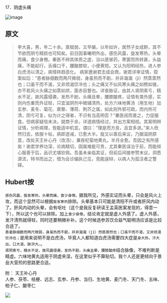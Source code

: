 17．阴虚头痛  

![image](https://mmbiz.qpic.cn/mmbiz_jpg/KnkQiaUcAGWt9ib8QwaYtnEicAtq03ibUibaFc44hxeUwS03o6ZPN6JLhPaRgQNhwliaYicGyN6cCKKWS2OKClbeFrmicg/0?wx_fmt=jpeg)  

## 原文  

> 李大喜，男，年二十余。禀赋弱，又早婚，以年如许，居然子女成群，其不节欲而阴亏精损也可知矣。前日因事曦明外出，感伤风露，旋发寒热，头晕而痛，食少身倦。秦医不辨其体质之虚，治以感冒药，寒罢而热转甚，头益痛，不能起行，舌燥口干，腰酸膝软，小便黄短。又认为阳明经热，进人参白虎汤以清之，病情转趋恶化。 
> 病家邀谢君志成会商，谢君详审证情，叙案如后：“患者脉细数而两尺微弱，身虽热而不剧，并非濈濈（jí）然蒸蒸然也；口虽干而不渴，又非烦渴饮冷也；头之痛又不似风寒头痛之如劈如锥，亦不若风火头痛之如蒸如烘，面赤目瞀也。详查脉证，由其人肾阴素亏，精水不足，故风露侵袭，发热不剧，头痛且晕，腰膝酸疼，证情有类外感，实则内伤重而外证轻，只宜滋阴剂中微辅清热，处方六味地黄汤（用生地）加玄参、麦冬、菊花、蒺藜、薄荷、荆芥之属，如此则外邪可疏，而内热可清，阴亏可复，似为计之得者，不识有当高明否？”秦医阅而善之，力促服食。但病家疑信未决，就商于余，详道病情经过，并出方案相视。其案明辨证情，分析病理，皆能适中机宜。谓曰：“理是而方良，且宜多进。”来人欣然归去，依服十帖，病即逐减，已愈大半。旋又以善后来议，乃据滋阴原意，改处天王补心丹（改汤），兼吞杞菊地黄丸，半月全愈。吾因之有所感矣！谢君学养功深，论病精切，固属难能可贵，尤其秦医误治于前，而能倾心服善于后，品识尤堪钦佩。吾虽未亲临其证，但前后间接参赞末议，洞悉源流，特书而出之，借为会诊偏执己见，竞能逞辩，以病人为孤注者之警铎。

## Hubert按  
`感伤风露，旋发寒热，头晕而痛，食少身倦。`据我所见，外感实证而头晕，只会是风火上攻，而这个显然可以根据`旋发寒热`排除。头晕基本只可能是清阳不升或者肝风内动了。肝风内动的头晕，会有呕吐（这个是我反复研读王孟英医案发现的，得意一下），所以这个也可以排除。加上`食少身倦`，结论肯定就是虚人外感了。虚人外感，发汗清热就得轻，同时还要稍微补补。这个时候选参苏饮合益气聪明汤应该是比较合适了。  
`患者脉细数而两尺微弱，身虽热而不剧，并非濈濈（jí）然蒸蒸然也；口虽干而不渴，又非烦渴饮冷也；`是用来说明不是白虎汤，毕竟人人都知道白虎汤需要四大症是`身大热，汗大出，口大渴，脉洪大。`。  
`肾阴素亏，精水不足，故风露侵袭，发热不剧，头痛且晕，腰膝酸疼`结合脉像，不难判断是精虚。六味地黄丸适用于阴虚夹湿，在这里似乎不算贴切。我个人还是更倾向于景岳大营煎的思路更合适。

附：
天王补心丹  
人参、茯苓、桔梗、远志、玄参、丹参、当归、生地黄、麦门冬、天门冬、五味、柏子仁、酸枣仁

![](https://upload-images.jianshu.io/upload_images/9738519-0aabc1e8a65f3ac5.png?imageMogr2/auto-orient/strip%7CimageView2/2/w/1240)  